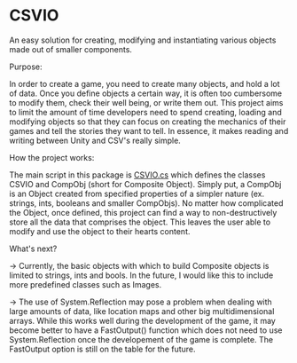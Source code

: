 # CSVIO
An easy solution for creating, modifying and instantiating various objects made out of smaller components.

Purpose: 

In order to create a game, you need to create many objects, and hold a lot of data. Once you define objects a certain way, it is often too cumbersome to modify them, check their well being, or write them out. This project aims to limit the amount of time developers need to spend creating, loading and modifying objects so that they can focus on creating the mechanics of their games and tell the stories they want to tell. In essence, it makes reading and writing between Unity and CSV's really simple. 

How the project works:

The main script in this package is [CSVIO.cs](./CSVIOTestProject/Assets/Scripts/CSVIO.cs) which defines the classes CSVIO and CompObj (short for Composite Object).
Simply put, a CompObj is an Object created from specified properties of a simpler nature (ex. strings, ints, booleans and smaller CompObjs). No matter how complicated the Object, once defined, this project can find a way to non-destructively store all the data that comprises the object. This leaves the user able to modify and use the object to their hearts content.

What's next?
 
 -> Currently, the basic objects with which to build Composite objects is limited to strings, ints and bools. In the future, I would like this to include more predefined classes such as Images.
 
 -> The use of System.Reflection may pose a problem when dealing with large amounts of data, like location maps and other big multidimensional arrays. While this works well during the development of the game, it may become better to have a FastOutput() function which does not need to use System.Reflection once the developement of the game is complete. The FastOutput option is still on the table for the future.


